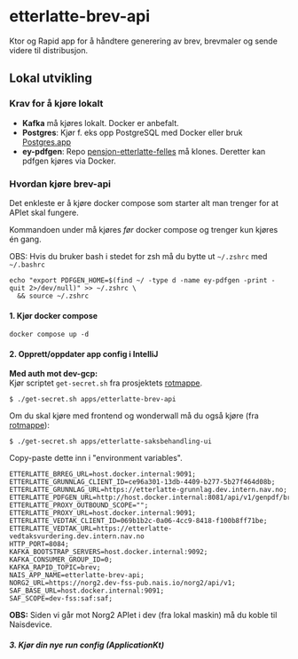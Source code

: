 # etterlatte-brev-api

Ktor og Rapid app for å håndtere generering av brev, brevmaler og sende videre til distribusjon.


## Lokal utvikling

### Krav for å kjøre lokalt
- **Kafka** må kjøres lokalt. Docker er anbefalt.
- **Postgres**: Kjør f. eks opp PostgreSQL med Docker eller bruk [Postgres.app](https://postgresapp.com/)
- **ey-pdfgen**: Repo [pensjon-etterlatte-felles](https://github.com/navikt/pensjon-etterlatte-felles) må klones. Deretter kan pdfgen kjøres via Docker.  

### Hvordan kjøre brev-api

Det enkleste er å kjøre docker compose som starter alt man trenger for at APIet skal fungere.  

Kommandoen under må kjøres _før_ docker compose og trenger kun kjøres én gang.

OBS: Hvis du bruker bash i stedet for zsh må du bytte ut `~/.zshrc` med `~/.bashrc`  

```shell
echo "export PDFGEN_HOME=$(find ~/ -type d -name ey-pdfgen -print -quit 2>/dev/null)" >> ~/.zshrc \
  && source ~/.zshrc
```


#### 1. Kjør docker compose

```shell
docker compose up -d
```

#### 2. Opprett/oppdater app config i IntelliJ

**Med auth mot dev-gcp:** \
Kjør scriptet `get-secret.sh` fra prosjektets [rotmappe](../..). 

`$ ./get-secret.sh apps/etterlatte-brev-api`

Om du skal kjøre med frontend og wonderwall må du også kjøre (fra [rotmappe](../..)): 

`$ ./get-secret.sh apps/etterlatte-saksbehandling-ui`

Copy-paste dette inn i "environment variables".

```
ETTERLATTE_BRREG_URL=host.docker.internal:9091;
ETTERLATTE_GRUNNLAG_CLIENT_ID=ce96a301-13db-4409-b277-5b27f464d08b;
ETTERLATTE_GRUNNLAG_URL=https://etterlatte-grunnlag.dev.intern.nav.no;
ETTERLATTE_PDFGEN_URL=http://host.docker.internal:8081/api/v1/genpdf/brev;
ETTERLATTE_PROXY_OUTBOUND_SCOPE="";
ETTERLATTE_PROXY_URL=host.docker.internal:9091;
ETTERLATTE_VEDTAK_CLIENT_ID=069b1b2c-0a06-4cc9-8418-f100b8ff71be;
ETTERLATTE_VEDTAK_URL=https://etterlatte-vedtaksvurdering.dev.intern.nav.no
HTTP_PORT=8084;
KAFKA_BOOTSTRAP_SERVERS=host.docker.internal:9092;
KAFKA_CONSUMER_GROUP_ID=0;
KAFKA_RAPID_TOPIC=brev;
NAIS_APP_NAME=etterlatte-brev-api;
NORG2_URL=https://norg2.dev-fss-pub.nais.io/norg2/api/v1;
SAF_BASE_URL=host.docker.internal:9091;
SAF_SCOPE=dev-fss:saf:saf;
```

**OBS:** Siden vi går mot Norg2 APIet i dev (fra lokal maskin) må du koble til Naisdevice.

##### 3. Kjør din nye run config (ApplicationKt)
